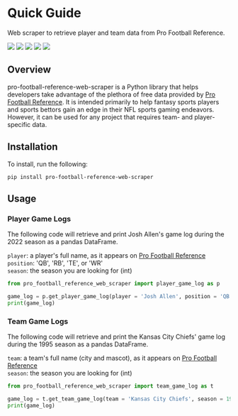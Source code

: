 # Quick Guide
Web scraper to retrieve player and team data from Pro Football Reference.  

[![](https://img.shields.io/github/license/mjk2244/pro-football-reference-web-scraper)](https://opensource.org/licenses/Apache-2.0) ![](https://img.shields.io/github/issues/mjk2244/pro-football-reference-web-scraper) [![](https://codecov.io/gh/mjk2244/pro-football-reference-web-scraper/branch/main/graph/badge.svg?token=OTGOR2M0CY)](https://codecov.io/gh/mjk2244/pro-football-reference-web-scraper) [![](https://img.shields.io/github/actions/workflow/status/mjk2244/pro-football-reference-web-scraper/build.yml)](https://github.com/mjk2244/pro-football-reference-web-scraper/) [![](https://img.shields.io/pypi/v/pro-football-reference-web-scraper)](https://pypi.org/project/pro-football-reference-web-scraper/)
## Overview
pro-football-reference-web-scraper is a Python library that helps developers take advantage of the plethora of free data provided by [Pro Football Reference](https://www.pro-football-reference.com/). It is intended primarily to help fantasy sports players and sports bettors gain an edge in their NFL sports gaming endeavors. However, it can be used for any project that requires team- and player-specific data.

## Installation
To install, run the following:
```
pip install pro-football-reference-web-scraper
```

## Usage
### Player Game Logs
The following code will retrieve and print Josh Allen's game log during the 2022 season as a pandas DataFrame.  

`player`: a player's full name, as it appears on [Pro Football Reference](https://www.pro-football-reference.com/)  
`position`: 'QB', 'RB', 'TE', or 'WR'  
`season`: the season you are looking for (int)  

```python
from pro_football_reference_web_scraper import player_game_log as p

game_log = p.get_player_game_log(player = 'Josh Allen', position = 'QB', season = 2022)
print(game_log)
```

### Team Game Logs
The following code will retrieve and print the Kansas City Chiefs' game log during the 1995 season as a pandas DataFrame.  

`team`: a team's full name (city and mascot), as it appears on [Pro Football Reference](https://www.pro-football-reference.com/)  
`season`: the season you are looking for (int)  

```python
from pro_football_reference_web_scraper import team_game_log as t

game_log = t.get_team_game_log(team = 'Kansas City Chiefs', season = 1995)
print(game_log)
```
